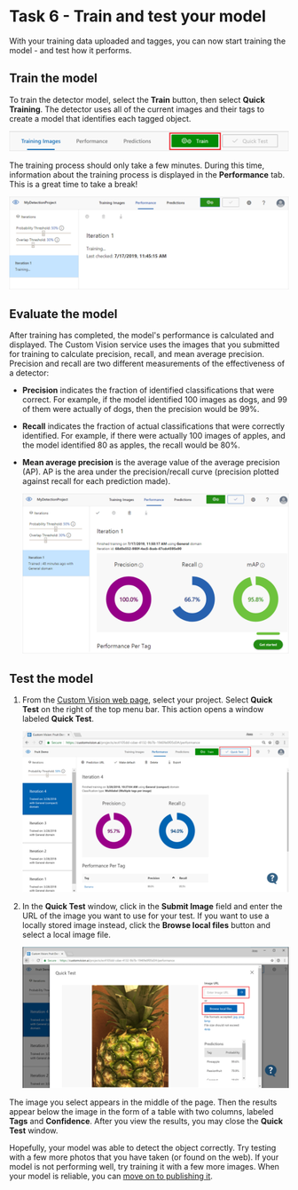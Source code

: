 # Task 6 - Train and test your model

With your training data uploaded and tagges, you can now start training the model - and test how it performs.

## Train the model

To train the detector model, select the **Train** button, then select **Quick Training**. The detector uses all of the current images and their tags to create a model that identifies each tagged object.

![The train button in the top right of the web page's header toolbar](./media/06/train01.png)

The training process should only take a few minutes. During this time, information about the training process is displayed in the **Performance** tab. This is a great time to take a break!

![The browser window with a training dialog in the main section](./media/06/training.png)


## Evaluate the model

After training has completed, the model's performance is calculated and displayed. The Custom Vision service uses the images that you submitted for training to calculate precision, recall, and mean average precision. Precision and recall are two different measurements of the effectiveness of a detector:

- **Precision** indicates the fraction of identified classifications that were correct. For example, if the model identified 100 images as dogs, and 99 of them were actually of dogs, then the precision would be 99%.
- **Recall** indicates the fraction of actual classifications that were correctly identified. For example, if there were actually 100 images of apples, and the model identified 80 as apples, the recall would be 80%.
- **Mean average precision** is the average value of the average precision (AP). AP is the area under the precision/recall curve (precision plotted against recall for each prediction made).

    ![The training results show the overall precision and recall, and mean average precision.](./media/06/trained-performance.png)


## Test the model
1. From the [Custom Vision web page](https://customvision.ai), select your project. Select **Quick Test** on the right of the top menu bar. This action opens a window labeled **Quick Test**.

    ![The Quick Test button is shown in the upper right corner of the window.](./media/06/quick-test-button.png)

2. In the **Quick Test** window, click in the **Submit Image** field and enter the URL of the image you want to use for your test. If you want to use a locally stored image instead, click the **Browse local files** button and select a local image file.

    ![Image of the submit image page](./media/06/submit-image.png)

The image you select appears in the middle of the page. Then the results appear below the image in the form of a table with two columns, labeled **Tags** and **Confidence**. After you view the results, you may close the **Quick Test** window.

Hopefully, your model was able to detect the object correctly. Try testing with a few more photos that you have taken (or found on the web). If your model is not performing well, try training it with a few more images. When your model is reliable, you can [move on to publishing it](07-Publish%20your%20model.md).



